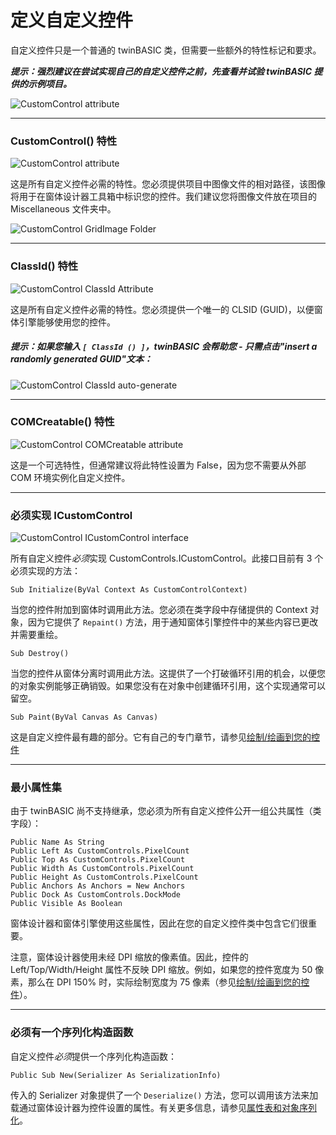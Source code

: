 # 定义自定义控件
自定义控件只是一个普通的 twinBASIC 类，但需要一些额外的特性标记和要求。

_**提示：强烈建议在尝试实现自己的自定义控件之前，先查看并试验 twinBASIC 提供的示例项目。**_

![CustomControl attribute](/images/official/ccSampleProject.png)

***
### CustomControl() 特性
![CustomControl attribute](/images/official/ccCustomControlAttribute.png)

这是所有自定义控件必需的特性。您必须提供项目中图像文件的相对路径，该图像将用于在窗体设计器工具箱中标识您的控件。我们建议您将图像文件放在项目的 Miscellaneous 文件夹中。

![CustomControl GridImage Folder](/images/official/ccGridButtonImage.png)
***
### ClassId() 特性
![CustomControl ClassId Attribute](/images/official/ccClassIdAttribute.png)

这是所有自定义控件必需的特性。您必须提供一个唯一的 CLSID (GUID)，以便窗体引擎能够使用您的控件。
##### 提示：如果您输入 ` [ ClassId () ] `，twinBASIC 会帮助您 - 只需点击"insert a randomly generated GUID"文本：

![CustomControl ClassId auto-generate](/images/official/ccClassIdInsert.png)
***
### COMCreatable() 特性
![CustomControl COMCreatable attribute](/images/official/ccCOMCreatable.png)

这是一个可选特性，但通常建议将此特性设置为 False，因为您不需要从外部 COM 环境实例化自定义控件。
***
### 必须实现 ICustomControl
![CustomControl ICustomControl interface](/images/official/ccICustomControl.png)

所有自定义控件*必须*实现 CustomControls.ICustomControl。此接口目前有 3 个必须实现的方法：

    Sub Initialize(ByVal Context As CustomControlContext)
当您的控件附加到窗体时调用此方法。您必须在类字段中存储提供的 Context 对象，因为它提供了 `Repaint()` 方法，用于通知窗体引擎控件中的某些内容已更改并需要重绘。

    Sub Destroy()
当您的控件从窗体分离时调用此方法。这提供了一个打破循环引用的机会，以便您的对象实例能够正确销毁。如果您没有在对象中创建循环引用，这个实现通常可以留空。

    Sub Paint(ByVal Canvas As Canvas)
这是自定义控件最有趣的部分。它有自己的专门章节，请参见[绘制/绘画到您的控件](https://github.com/WaynePhillipsEA/twinbasic/wiki/twinBASIC---CustomControls---Painting---drawing-to-your-control)
***
### 最小属性集
由于 twinBASIC 尚不支持继承，您必须为所有自定义控件公开一组公共属性（类字段）：

    Public Name As String
    Public Left As CustomControls.PixelCount
    Public Top As CustomControls.PixelCount
    Public Width As CustomControls.PixelCount
    Public Height As CustomControls.PixelCount
    Public Anchors As Anchors = New Anchors
    Public Dock As CustomControls.DockMode
    Public Visible As Boolean
窗体设计器和窗体引擎使用这些属性，因此在您的自定义控件类中包含它们很重要。

注意，窗体设计器使用未经 DPI 缩放的像素值。因此，控件的 Left/Top/Width/Height 属性不反映 DPI 缩放。例如，如果您的控件宽度为 50 像素，那么在 DPI 150% 时，实际绘制宽度为 75 像素（参见[绘制/绘画到您的控件](https://github.com/WaynePhillipsEA/twinbasic/wiki/twinBASIC---CustomControls---Painting---drawing-to-your-control)）。
***
### 必须有一个序列化构造函数
自定义控件*必须*提供一个序列化构造函数：

    Public Sub New(Serializer As SerializationInfo)
传入的 Serializer 对象提供了一个 `Deserialize()` 方法，您可以调用该方法来加载通过窗体设计器为控件设置的属性。有关更多信息，请参见[属性表和对象序列化](https://github.com/WaynePhillipsEA/twinbasic/wiki/twinBASIC---CustomControls---Property-Sheet-&-Object-Serialization)。